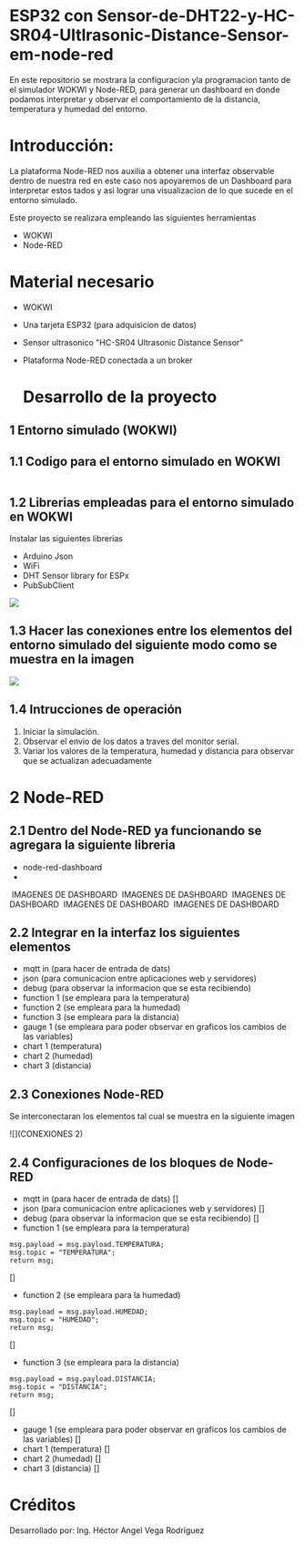 # ESP32 con Sensor-de-DHT22-y-HC-SR04-Ultlrasonic-Distance-Sensor-em-node-red

En este repositorio se mostrara la configuracion yla programacion tanto de el simulador WOKWI y Node-RED, para generar un dashboard en donde podamos interpretar y observar el comportamiento de la distancia, temperatura y humedad del entorno. 

# Introducción:
La plataforma Node-RED nos auxilia a obtener una interfaz observable dentro de nuestra red en este caso nos apoyaremos de un Dashboard para interpretar estos tados y asi lograr una visualizacion de lo que sucede en el entorno simulado.

Este proyecto se realizara empleando las siguientes herramientas 
- WOKWI
- Node-RED

# Material necesario
- WOKWI
- Una tarjeta ESP32 (para adquisicion de datos)
- Sensor ultrasonico "HC-SR04 Ultrasonic Distance Sensor"
- Plataforma Node-RED conectada a un broker

  # Desarrollo de la proyecto

## 1 Entorno simulado (WOKWI)
## 1.1 Codigo para el entorno simulado en WOKWI

  ```

  ```
## 1.2 Librerias empleadas para el entorno simulado en WOKWI

Instalar las siguientes librerias

- Arduino Json
- WiFi
- DHT Sensor library for ESPx
- PubSubClient

![](LIBRERIAS)

## 1.3 Hacer las conexiones entre los elementos del entorno simulado del siguiente modo como se muestra en la imagen

![](CONEXIONES)

## 1.4 Intrucciones de operación

1. Iniciar la simulación.
2. Observar el envio de los datos a traves del monitor serial.
3. Variar los valores de la temperatura, humedad y distancia para observar que se actualizan adecuadamente

# 2 Node-RED 
## 2.1 Dentro del Node-RED ya funcionando se agregara la siguiente libreria

- node-red-dashboard
- 
![]() IMAGENES DE DASHBOARD
![]() IMAGENES DE DASHBOARD
![]() IMAGENES DE DASHBOARD
![]() IMAGENES DE DASHBOARD
![]() IMAGENES DE DASHBOARD

## 2.2 Integrar en la interfaz los siguientes elementos
- mqtt in (para hacer de entrada de dats)
- json (para comunicacion entre aplicaciones web y servidores)
- debug (para observar la informacion que se esta recibiendo)
- function 1 (se empleara para la temperatura)
- function 2 (se empleara para la humedad)
- function 3 (se empleara para la distancia)
- gauge 1 (se empleara para poder observar en graficos los cambios de las variables)
- chart 1 (temperatura)
- chart 2 (humedad)
- chart 3 (distancia)

## 2.3 Conexiones Node-RED
Se interconectaran los elementos tal cual se muestra en la siguiente imagen

![](CONEXIONES 2)

##  2.4 Configuraciones de los bloques de Node-RED

- mqtt in (para hacer de entrada de dats)
[] 
- json (para comunicacion entre aplicaciones web y
servidores)
[] 
- debug (para observar la informacion que se esta recibiendo)
[] 
- function 1 (se empleara para la temperatura)
```
msg.payload = msg.payload.TEMPERATURA;
msg.topic = "TEMPERATURA";
return msg;
```
[] 

- function 2 (se empleara para la humedad)
```
msg.payload = msg.payload.HUMEDAD;
msg.topic = "HUMEDAD";
return msg;
```
[] 
- function 3 (se empleara para la distancia)
```
msg.payload = msg.payload.DISTANCIA;
msg.topic = "DISTANCIA";
return msg;
```
[] 
- gauge 1 (se empleara para poder observar en graficos los cambios de las variables)
[] 
- chart 1 (temperatura)
[] 
- chart 2 (humedad)
[] 
- chart 3 (distancia)
[] 



# Créditos

Desarrollado por: Ing. Héctor Angel Vega Rodríguez
